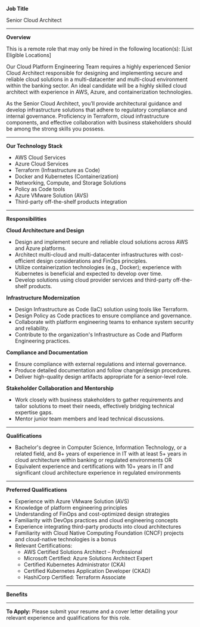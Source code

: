 **Job Title**

Senior Cloud Architect

---

**Overview**

This is a remote role that may only be hired in the following location(s): [List Eligible Locations]

Our Cloud Platform Engineering Team requires a highly experienced Senior Cloud Architect responsible for designing and implementing secure and reliable cloud solutions in a multi-datacenter and multi-cloud environment within the banking sector. An ideal candidate will be a highly skilled cloud architect with experience in AWS, Azure, and containerization technologies.

As the Senior Cloud Architect, you’ll provide architectural guidance and develop infrastructure solutions that adhere to regulatory compliance and internal governance. Proficiency in Terraform, cloud infrastructure components, and effective collaboration with business stakeholders should be among the strong skills you possess.

---

**Our Technology Stack**

- AWS Cloud Services
- Azure Cloud Services
- Terraform (Infrastructure as Code)
- Docker and Kubernetes (Containerization)
- Networking, Compute, and Storage Solutions
- Policy as Code tools
- Azure VMware Solution (AVS)
- Third-party off-the-shelf products integration

---

**Responsibilities**

**Cloud Architecture and Design**

- Design and implement secure and reliable cloud solutions across AWS and Azure platforms.
- Architect multi-cloud and multi-datacenter infrastructures with cost-efficient design considerations and FinOps principles.
- Utilize containerization technologies (e.g., Docker); experience with Kubernetes is beneficial and expected to develop over time.
- Develop solutions using cloud provider services and third-party off-the-shelf products.

**Infrastructure Modernization**

- Design Infrastructure as Code (IaC) solution using tools like Terraform.
- Design Policy as Code practices to ensure compliance and governance.
- Collaborate with platform engineering teams to enhance system security and reliability.
- Contribute to the organization's Infrastructure as Code and Platform Engineering practices.

**Compliance and Documentation**

- Ensure compliance with external regulations and internal governance.
- Produce detailed documentation and follow change/design procedures.
- Deliver high-quality design artifacts appropriate for a senior-level role.

**Stakeholder Collaboration and Mentorship**

- Work closely with business stakeholders to gather requirements and tailor solutions to meet their needs, effectively bridging technical expertise gaps.
- Mentor junior team members and lead technical discussions.

---

**Qualifications**

- Bachelor's degree in Computer Science, Information Technology, or a related field, and 8+ years of experience in IT with at least 5+ years in cloud architecture within banking or regulated environments OR
- Equivalent experience and certifications with 10+ years in IT and significant cloud architecture experience in regulated environments

---

**Preferred Qualifications**

- Experience with Azure VMware Solution (AVS)
- Knowledge of platform engineering principles
- Understanding of FinOps and cost-optimized design strategies
- Familiarity with DevOps practices and cloud engineering concepts
- Experience integrating third-party products into cloud architectures
- Familiarity with Cloud Native Computing Foundation (CNCF) projects and cloud-native technologies is a bonus
- Relevant Certifications:
  - AWS Certified Solutions Architect – Professional
  - Microsoft Certified: Azure Solutions Architect Expert
  - Certified Kubernetes Administrator (CKA)
  - Certified Kubernetes Application Developer (CKAD)
  - HashiCorp Certified: Terraform Associate

---

**Benefits**



---

**To Apply:** Please submit your resume and a cover letter detailing your relevant experience and qualifications for this role.
